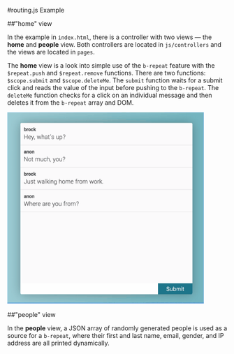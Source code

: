 #routing.js Example

##"home" view

In the example in `index.html`, there is a controller with two views &mdash; the **home** and **people** view. Both controllers are located in `js/controllers` and the views are located in `pages`.

The **home** view is a look into simple use of the `b-repeat` feature with the `$repeat.push` and `$repeat.remove` functions. There are two functions: `$scope.submit` and `$scope.deleteMe`. The `submit` function waits for a submit click and reads the value of the input before pushing to the `b-repeat`. The `deleteMe` function checks for a click on an individual message and then deletes it from the `b-repeat` array and DOM.

![Simple Messenger Example](assets/messages-demo.gif)

##"people" view

In the **people** view, a JSON array of randomly generated people is used as a source for a `b-repeat`, where their first and last name, email, gender, and IP address are all printed dynamically.
